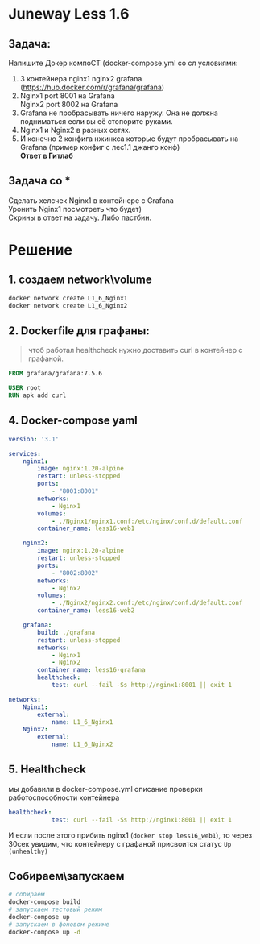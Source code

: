 # Juneway Less 1.6
## Задача:
Напишите Докер компоСТ (docker-compose.yml со сл условиями:
1. 3 контейнера nginx1 nginx2 grafana (https://hub.docker.com/r/grafana/grafana)
2. Nginx1 port 8001 на Grafana  
   Nginx2 port 8002 на Grafana
3. Grafana не пробрасывать ничего наружу.  Она не должна подниматься если вы её стопорите руками.
4. Nginx1 и Nginx2 в разных сетях.
5. И конечно 2 конфига нжинкса которые будут пробрасывать на Grafana (пример конфиг с лес1.1 джанго конф)  
**Ответ в Гитлаб**

## Задача со *
Сделать хелсчек Nginx1 в контейнере с Grafana  
Уронить Nginx1 посмотреть что будет)  
Скрины в ответ на задачу. Либо пастбин.


# Решение

## 1.  создаем network\volume 
```bash
docker network create L1_6_Nginx1
docker network create L1_6_Nginx2
```
## 2. Dockerfile для графаны:
> чтоб работал healthcheck нужно доставить curl в контейнер с графаной.
```Dockerfile
FROM grafana/grafana:7.5.6

USER root
RUN apk add curl 
```
## 4. Docker-compose yaml
```yaml
version: '3.1'

services: 
    nginx1:
        image: nginx:1.20-alpine
        restart: unless-stopped
        ports: 
            - "8001:8001"
        networks: 
            - Nginx1 
        volumes: 
            - ./Nginx1/nginx1.conf:/etc/nginx/conf.d/default.conf
        container_name: less16-web1

    nginx2:
        image: nginx:1.20-alpine
        restart: unless-stopped
        ports: 
            - "8002:8002"
        networks: 
            - Nginx2
        volumes: 
            - ./Nginx2/nginx2.conf:/etc/nginx/conf.d/default.conf
        container_name: less16-web2

    grafana:
        build: ./grafana
        restart: unless-stopped
        networks: 
            - Nginx1
            - Nginx2
        container_name: less16-grafana
        healthcheck:
            test: curl --fail -Ss http://nginx1:8001 || exit 1

networks: 
    Nginx1:
        external: 
            name: L1_6_Nginx1
    Nginx2:
        external: 
            name: L1_6_Nginx2
```
## 5. Healthcheck
мы добавили в docker-compose.yml описание проверки работоспособности контейнера
```yaml
healthcheck:
            test: curl --fail -Ss http://nginx1:8001 || exit 1
```
И если после этого прибить nginx1 (`docker stop less16_web1`), то через 30сек увидим, что контейнеру с графаной присвоится статус `Up (unhealthy)`

## Собираем\запускаем
```bash
# собираем
docker-compose build
# запускаем тестовый режим
docker-compose up
# запускаем в фоновом режиме
docker-compose up -d
```
